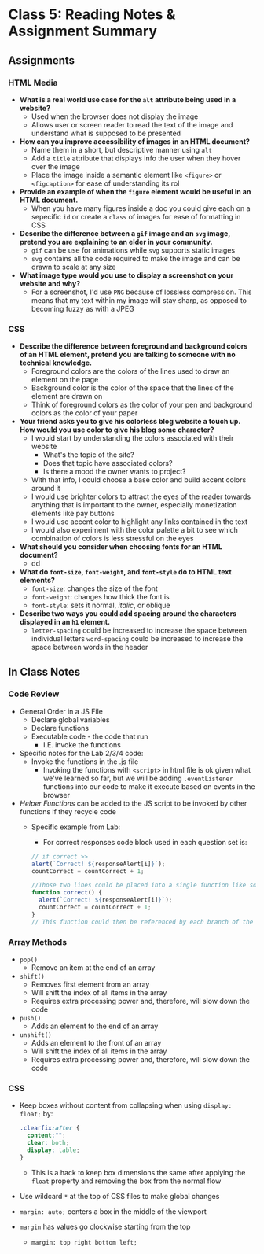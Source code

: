 # Class 5: Reading Notes & Assignment Summary

## Assignments

### HTML Media

* **What is a real world use case for the `alt` attribute being used in a website?**
  * Used when the browser does not display the image
  * Allows user or screen reader to read the text of the image and understand what is supposed to be presented
* **How can you improve accessibility of images in an HTML document?**
  * Name them in a short, but descriptive manner using `alt`
  * Add a `title` attribute that displays info the user when they hover over the image
  * Place the image inside a semantic element like `<figure>` or `<figcaption>` for ease of understanding its rol
* **Provide an example of when the `figure` element would be useful in an HTML document.**
  * When you have many figures inside a doc you could give each on a sepecific `id` or create a `class` of images for ease of formatting in CSS
* **Describe the difference between a `gif` image and an `svg` image, pretend you are explaining to an elder in your community.**
  * `gif` can be use for animations while `svg` supports static images
  * `svg` contains all the code required to make the image and can be drawn to scale at any size
* **What image type would you use to display a screenshot on your website and why?**
  * For a screenshot, I'd use `PNG` because of lossless compression. This means that my text within my image will stay sharp, as opposed to becoming fuzzy as with a JPEG

### CSS

* **Describe the difference between foreground and background colors of an HTML element, pretend you are talking to someone with no technical knowledge.**
  * Foreground colors are the colors of the lines used to draw an element on the page
  * Background color is the color of the space that the lines of the element are drawn on
  * Think of foreground colors as the color of your pen and background colors as the color of your paper
* **Your friend asks you to give his colorless blog website a touch up. How would you use color to give his blog some character?**
  * I would start by understanding the colors associated with their website
    * What's the topic of the site?
    * Does that topic have associated colors?
    * Is there a mood the owner wants to project?
  * With that info, I could choose a base color and build accent colors around it
  * I would use brighter colors to attract the eyes of the reader towards anything that is important to the owner, especially monetization elements like pay buttons
  * I would use accent color to highlight any links contained in the text
  * I would also experiment with the color palette a bit to see which combination of colors is less stressful on the eyes
* **What should you consider when choosing fonts for an HTML document?**
  * dd
* **What do `font-size`, `font-weight`, and `font-style` do to HTML text elements?**
  * `font-size`: changes the size of the font
  * `font-weight`: changes how thick the font is
  * `font-style`: sets it normal, *italic*, or oblique
* **Describe two ways you could add spacing around the characters displayed in an `h1` element.**
  * `letter-spacing` could be increased to increase the space between individual letters
   `word-spacing` could be increased to increase the space between words in the header

## In Class Notes

### Code Review

* General Order in a JS File
  * Declare global variables
  * Declare functions
  * Executable code - the code that run
    * I.E. invoke the functions
* Specific notes for the Lab 2/3/4 code:
  * Invoke the functions in the .js file
    * Invoking the functions with `<script>` in html file is ok given what we've learned so far, but we will be adding `.eventListener` functions into our code to make it execute based on events in the browser
* *Helper Functions* can be added to the JS script to be invoked by other functions if they recycle code
  * Specific example from Lab:
    * For correct responses code block used in each question set is:

    ``` js
    // if correct >>
    alert(`Correct! ${responseAlert[i]}`);
    countCorrect = countCorrect + 1;

    //Those two lines could be placed into a single function like so:
    function correct() {
      alert(`Correct! ${responseAlert[i]}`);
      countCorrect = countCorrect + 1;
    }
    // This function could then be referenced by each branch of the 'correct' logic tree
    ```

### Array Methods

* `pop()`
  * Remove an item at the end of an array
* `shift()`
  * Removes first element from an array
  * Will shift the index of all items in the array
  * Requires extra processing power and, therefore, will slow down the code
* `push()`
  * Adds an element to the end of an array
* `unshift()`
  * Adds an element to the front of an array
  * Will shift the index of all items in the array
  * Requires extra processing power and, therefore, will slow down the code

### CSS

* Keep boxes without content from collapsing when using `display: float;` by:

  ``` css
  .clearfix:after {
    content:"";
    clear: both;
    display: table;
  }
  ```

  * This is a hack to keep box dimensions the same after applying the `float` property and removing the box from the normal flow
* Use wildcard `*` at the top of CSS files to make global changes
* `margin: auto;` centers a box in the middle of the viewport
* `margin` has values go clockwise starting from the top
  * `margin: top right bottom left;`
